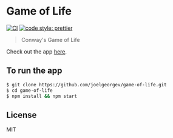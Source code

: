 # Game of Life

[![CI](https://github.com/joelgeorgev/game-of-life/workflows/CI/badge.svg)](https://github.com/joelgeorgev/game-of-life/actions)
[![code style: prettier](https://img.shields.io/badge/code_style-prettier-ff69b4.svg?style=flat-square)](https://github.com/prettier/prettier)

> Conway's Game of Life

Check out the app [here](https://joelgeorgev.github.io/game-of-life).

## To run the app

```bash
$ git clone https://github.com/joelgeorgev/game-of-life.git
$ cd game-of-life
$ npm install && npm start
```

## License

MIT
